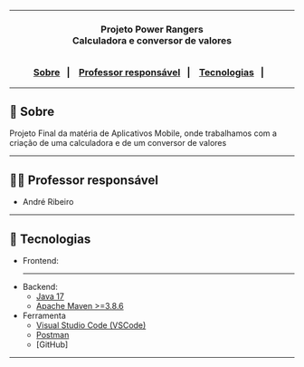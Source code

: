 
<hr>

<h3 align="center">
    Projeto Power Rangers
    <br>
    Calculadora e conversor de valores
    <br><br>
    <p align="center">
      <a href="#-sobre">Sobre</a>&nbsp;&nbsp;&nbsp;|&nbsp;&nbsp;&nbsp;
      <a href="#-professor-responsável">Professor responsável</a>&nbsp;&nbsp;&nbsp;|&nbsp;&nbsp;&nbsp;
      <a href="#-tecnologias">Tecnologias</a>&nbsp;&nbsp;&nbsp;|&nbsp;&nbsp;&nbsp;
  </p>
</h3>

<hr>

## 🔖 Sobre

Projeto Final da matéria de Aplicativos Mobile, onde trabalhamos com a criação de uma calculadora e de um conversor de valores

---

## 👩‍🏫 Professor responsável

* André Ribeiro

---

## 🚀 Tecnologias

- Frontend:
  *****
- Backend:
  - [Java 17](http://www.oracle.com/java/technologies/javase-downloads.html)
  - [Apache Maven >=3.8.6](https://maven.apache.org/download.cgi/)
- Ferramenta
  - [Visual Studio Code (VSCode)](https://code.visualstudio.com)
  - [Postman](http://www.postman.com/downloads/)
  - [GitHub]

---
